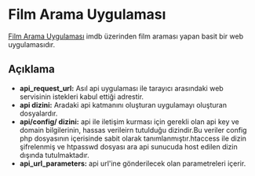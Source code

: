 # Film Arama Uygulaması
[Film Arama Uygulaması](https://filmara.rf.gd) imdb üzerinden film araması yapan basit bir web uygulamasıdır.

## Açıklama
- **api_request_url:** Asıl api uygulaması ile tarayıcı arasındaki web servisinin istekleri kabul ettiği adrestir.
- **api dizini:** Aradaki api katmanını oluşturan uygulamayı oluşturan dosyalardır.
- **api/config/ dizini:** api ile  iletişim kurması için gerekli olan api key ve domain bilgilerinin, hassas verileirn tutulduğu dizindir.Bu veriler config php dosyasının içerisinde sabit olarak tanımlanmıştır.htaccess ile dizin şifrelenmiş ve htpasswd dosyası ara api sunucuda host edilen dizin dışında tutulmaktadır. 
- **api_url_parameters:** api url'ine gönderilecek olan parametreleri içerir.
